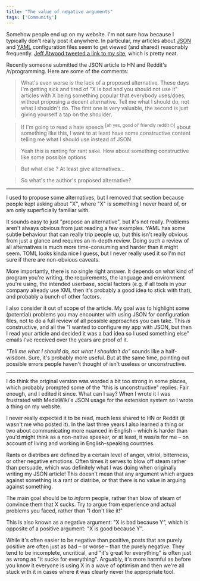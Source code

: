 ```yaml
---
title: "The value of negative arguments"
tags: ['Community']
---
```


Somehow people end up on my website. I'm not sure how because I typically don't
really post it anywhere. In particular, my articles about [JSON][json] and
[YAML][yaml] configuration files seem to get viewed (and shared) reasonably
frequently. [Jeff Atwood tweeted a link to my site][atwood], which is pretty
neat.

Recently someone submitted the JSON article to HN and Reddit's /r/programming.
Here are some of the comments:

> What's even worse is the lack of a proposed alternative. These days I'm
> getting sick and tired of "X is bad and you should not use it" articles with
> X being something popular that everybody uses/does, without proposing a
> decent alternative. Tell me what I should do, not what I shouldn't do. The
> first one is very valuable, the second is just giving yourself a tap on the
> shoulder.

> If I'm going to read a hate speech <sup>[ah yes, good ol' friendly reddit
> 🙄]</sup> about something like this, I want to at least have some constructive
> content telling me what I should use instead of JSON.

<style>blockquote sup { font-style: normal; }</style>

> Yeah this is ranting for rant sake. How about something constructive like some
> possible options

> But what else ? At least give alternatives...

> So what's the author's proposed alternative?

---

I used to propose some alternatives, but I removed that section because people
kept asking about "X", where "X" is something I never heard of, or am only
superficially familiar with.

It sounds easy to just "propose an alternative", but it's not really. Problems
aren't always obvious from just reading a few examples. YAML has some subtle
behaviour that can really trip people up, but this isn't really obvious from
just a glance and requires an in-depth review. Doing such a review of all
alternatives is much more time-consuming and harder than it might seem. TOML
looks kinda nice I guess, but I never really used it so I'm not sure if there
are non-obvious caveats.

More importantly, there is no single right answer. It depends on what kind of
program you're writing, the requirements, the language and environment you're
using, the intended userbase, social factors (e.g. if all tools in your company
already use XML then it's probably a good idea to stick with that), and probably
a bunch of other factors.

I also consider it out of scope of the article. My goal was to highlight some
(potential) problems you may encounter with using JSON for configuration files,
not to do a full review of all possible approaches you can take. This *is*
constructive, and all the "I wanted to configure my app with JSON, but then I
read your article and decided it was a bad idea so I used something else" emails
I've received over the years are proof of it.

*"Tell me what I should do, not what I shouldn't do"* sounds like a half-wisdom.
Sure, it's probably more useful. But at the same time, pointing out possible
errors people haven't thought of isn't useless or unconstructive.

---

I do think the original version was worded a bit too strong in some places,
which probably prompted some of the "this is unconstructive" replies. Fair
enough, and I edited it since. What can I say? When I wrote it I was frustrated
with MediaWiki's JSON usage for the extension system so I wrote a thing on my
website.

I never really expected it to be read, much less shared to HN or Reddit (it
wasn't me who posted it). In the last three years I also learned a thing or two
about communicating more nuanced in English – which is harder than you'd might
think as a non-native speaker, or at least, it was/is for me – on account of
living and working in English-speaking countries.

Rants or diatribes are defined by a certain level of anger, vitriol, bitterness,
or other negative emotions. Often times it serves to blow off steam rather than
persuade, which was definitely what I was doing when originally writing my JSON
article! This doesn't mean that any argument which argues against something is a
rant or diatribe, or that there is no value in arguing against something.

The main goal should be to *inform* people, rather than blow of steam of
convince them that X sucks. Try to argue from experience and actual problems you
faced, rather than "I don't like it!"

This is also known as a negative argument: "X is bad because Y", which is
opposite of a positive argument: "X is good because Y".

While it's often easier to be negative than positive, posts that are purely
positive are often just as bad – or worse – than the purely negative. They tend
to be incomplete, uncritical, and "it's great for everything" is often just as
wrong as "it sucks for everything". Arguably, it's more harmful as before you
know it everyone is using X in a wave of optimism and then we're all stuck with
it in cases where it was clearly never the appropriate tool.


<style>blockquote sup { font-style: normal; }</style>

[yaml]: /yaml-config.html
[json]: /json-config.html
[atwood]: https://twitter.com/codinghorror/status/1009511858460479489

